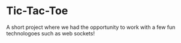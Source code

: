 Tic-Tac-Toe
===========


A short project where we had the opportunity to work with a few fun technologoes such as web sockets!
